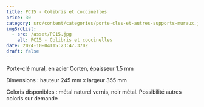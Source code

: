```yaml
---
title: PC15 - Colibris et coccinelles
price: 30
category: src/content/categories/porte-cles-et-autres-supports-muraux.json
imgSrcList:
  - src: /asset/PC15.jpg
    alt: PC15 - Colibris et coccinelles
date: 2024-10-04T15:23:47.370Z
draft: false
---
```


Porte-clé mural, en acier Corten, épaisseur 1.5 mm

Dimensions : hauteur 245 mm x largeur 355 mm

Coloris disponibles : métal naturel vernis, noir métal. Possibilité autres coloris sur demande
